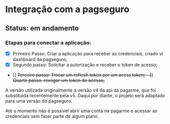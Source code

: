 # Integração com a pagseguro

## Status: em andamento


### Etapas para conectar a aplicação:

  - [x] Primeiro Passo: Criar a aplicação para receber as credenciais, criado vi dashboard da pagseguro;
  - [x] Segundo passo: Solicitar a autorização e receber o token de acesso;
  - [] <s>Terceiro passo: Trocar um reflesh token por um acess token; 
  <s>- [] </s>Quarto passo: revogar um token de acesso;</s>

  A versão utilizada originalmente a versão v4 da api da pagarme, que foi substituida recentemente pela v5. Daqui por diante, o projeto será adaptado para uma versão do pagseguro.
  
 Até o momento não é possivel abrir uma conta na pagarme e acessar as credenciais sem fazer parte de algum plano.